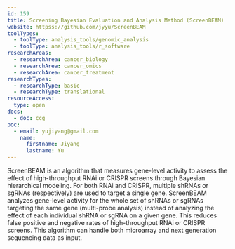 ```yaml
---
id: 159
title: Screening Bayesian Evaluation and Analysis Method (ScreenBEAM)
website: httpss://github.com/jyyu/ScreenBEAM
toolTypes:
  - toolType: analysis_tools/genomic_analysis
  - toolType: analysis_tools/r_software
researchAreas:
  - researchArea: cancer_biology
  - researchArea: cancer_omics
  - researchArea: cancer_treatment
researchTypes:
  - researchType: basic
  - researchType: translational
resourceAccess:
  type: open
docs:
  - doc: ccg
poc:
  - email: yujiyang@gmail.com
    name:
      firstname: Jiyang
      lastname: Yu
---
```

ScreenBEAM is an algorithm that measures gene-level activity to assess the effect of high-throughput RNAi or CRISPR screens through Bayesian hierarchical modeling. For both RNAi and CRISPR, multiple shRNAs or sgRNAs (respectively) are used to target a single gene. ScreenBEAM analyzes gene-level activity for the whole set of shRNAs or sgRNAs targeting the same gene (multi-probe analysis) instead of analyzing the effect of each individual shRNA or sgRNA on a given gene. This reduces false positive and negative rates of high-throughput RNAi or CRISPR screens. This algorithm can handle both microarray and next generation sequencing data as input.
